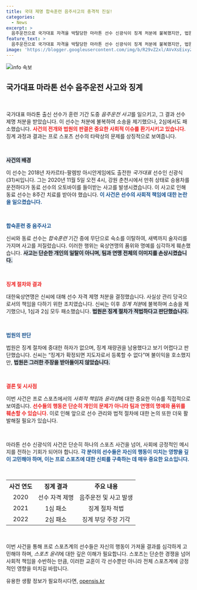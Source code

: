 ```yaml
---
title: 국대 제명 합숙훈련 음주사고의 충격적 진실!
categories:
  - News
excerpt: >
  음주운전으로 국가대표 자격을 박탈당한 마라톤 선수 신광식이 징계 처분에 불복했지만, 법원은 2심에서도 그의 주장을 일축했습니다. 훈련 소외와 음주 사고, 그 결과는? 클릭해 자세히 알아보세요!
feature_text: >
  음주운전으로 국가대표 자격을 박탈당한 마라톤 선수 신광식이 징계 처분에 불복했지만, 법원은 2심에서도 그의 주장을 일축했습니다. 훈련 소외와 음주 사고, 그 결과는? 클릭해 자세히 알아보세요!
image: 'https://blogger.googleusercontent.com/img/b/R29vZ2xl/AVvXsEixyZcFfHzMRdzZMjFBmAUKJYCLCGyLL1o632UiGVXcaFdKo_bkvkuCioo0uUKlGfBVcT3P84aROyZIXSBEx3Aw5nCQ3pTgDom1WDC4m8eifvWiAmWEEVb4x6G_l8C0QH225ldMjyaFvpxGEBGNO37VmDTDMHGhJPq73UglMfDca1-0aw/s1600/blogspot.png'
---
```


<p><img src="https://blogger.googleusercontent.com/img/b/R29vZ2xl/AVvXsEixyZcFfHzMRdzZMjFBmAUKJYCLCGyLL1o632UiGVXcaFdKo_bkvkuCioo0uUKlGfBVcT3P84aROyZIXSBEx3Aw5nCQ3pTgDom1WDC4m8eifvWiAmWEEVb4x6G_l8C0QH225ldMjyaFvpxGEBGNO37VmDTDMHGhJPq73UglMfDca1-0aw/s1600/blogspot.png" alt="info 속보" /></p>

<h2 data-ke-size="size26">국가대표 마라톤 선수 음주운전 사고와 징계</h2>

<p data-ke-size="size16">&nbsp;</p>

<p>국가대표 마라톤 출신 선수가 훈련 기간 도중 <em>음주운전 사고</em>를 일으키고, 그 결과 선수 제명 처분을 받았습니다. 이 선수는 처분에 불복하여 소송을 제기했으나, 2심에서도 패소했습니다. <b><span style="color: #ee2323;">사건의 전개와 법원의 판결은 중요한 사회적 이슈를 환기시키고 있습니다.</span></b> 징계 과정과 결과는 프로 스포츠 선수의 타락상의 문제를 상징적으로 보여줍니다.</p>

<p data-ke-size="size16">&nbsp;</p>

<p><b><span style="background-color: #21538527;">사건의 배경</span></b></p>

<p>이 선수는 2018년 자카르타-팔렘방 아시안게임에도 출전한 <em>국가대표</em> 선수인 신광식(31)씨입니다. 그는 2020년 11월 5일 오전 4시, 강원 춘천시에서 만취 상태로 승용차를 운전하다가 동료 선수의 오토바이를 들이받는 사고를 발생시켰습니다. 이 사고로 인해 동료 선수는 8주간 치료를 받아야 했습니다. <b><span style="color: #1a5490;">이 사건은 선수의 사회적 책임에 대한 논란을 일으켰습니다.</span></b> </p>

<p data-ke-size="size16">&nbsp;</p>

<p><b><span style="color: #1a5490;">합숙훈련 중 음주사고</span></b></p>

<p>신씨와 동료 선수는 <em>합숙훈련</em> 기간 중에 무단으로 숙소를 이탈하여, 새벽까지 술자리를 가지며 사고를 저질렀습니다. 이러한 행위는 육상연맹의 품위와 명예를 심각하게 훼손했습니다. <b><span style="background-color: #21538527;">사고는 단순한 개인의 일탈이 아니며, 팀과 연맹 전체의 이미지를 손상시켰습니다.</span></b> </p>

<p data-ke-size="size16">&nbsp;</p>

<p><b><span style="color: #ee2323;">징계 절차와 결과</span></b></p>

<p>대한육상연맹은 신씨에 대해 선수 자격 제명 처분을 결정했습니다. 사실상 관리 당국으로서의 책임을 다하기 위한 조치였습니다. 신씨는 이후 <em>징계 처분</em>에 불복하며 소송을 제기했으나, 1심과 2심 모두 패소했습니다. <b><span style="background-color: #21538527;">법원은 징계 절차가 적법하다고 판단했습니다.</span></b></p>

<p data-ke-size="size16">&nbsp;</p>

<p><b><span style="color: #1a5490;">법원의 판단</span></b></p>

<p>법원은 징계 절차에 중대한 하자가 없으며, 징계 재량권을 남용했다고 보기 어렵다고 판단했습니다. 신씨는 “징계가 확정되면 지도자로서 등록할 수 없다”며 불이익을 호소했지만, <b><span style="background-color: #21538527;">법원은 그러한 주장을 받아들이지 않았습니다.</span></b> </p>

<p data-ke-size="size16">&nbsp;</p>

<p><b><span style="color: #ee2323;">결론 및 시사점</span></b></p>

<p>이번 사건은 프로 스포츠에서의 <em>사회적 책임</em>과 <em>윤리성</em>에 대한 중요한 이슈를 직접적으로 보여줍니다. <b><span style="color: #ee2323;">선수들의 행동은 단순히 개인의 문제가 아니라 팀과 연맹의 명예와 품위를 훼손할 수 있습니다.</span></b> 이로 인해 앞으로 선수 관리와 법적 절차에 대한 논의 또한 더욱 활발해질 필요가 있습니다. </p>

<p data-ke-size="size16">&nbsp;</p>

<p>마라톤 선수 신광식의 사건은 단순히 하나의 스포츠 사건을 넘어, 사회에 긍정적인 메시지를 전하는 기회가 되어야 합니다. <b><span style="color: #1a5490;">각 분야의 선수들은 자신의 행동이 미치는 영향을 깊이 고민해야 하며, 이는 프로 스포츠에 대한 신뢰를 구축하는 데 매우 중요한 요소입니다.</span></b> </p>

<p data-ke-size="size16">&nbsp;</p>

<table style="width: 100%; border-collapse: collapse;">
  <tr>
    <th style="text-align: center; height: 30px;"><b>사건 연도</b></th>
    <th style="text-align: center; height: 30px;"><b>징계 결과</b></th>
    <th style="text-align: center; height: 30px;"><b>주요 내용</b></th>
  </tr>
  <tr>
    <td style="text-align: center; height: 30px;">2020</td>
    <td style="text-align: center; height: 30px;">선수 자격 제명</td>
    <td style="text-align: center; height: 30px;">음주운전 및 사고 발생</td>
  </tr>
  <tr>
    <td style="text-align: center; height: 30px;">2021</td>
    <td style="text-align: center; height: 30px;">1심 패소</td>
    <td style="text-align: center; height: 30px;">징계 절차 적법</td>
  </tr>
  <tr>
    <td style="text-align: center; height: 30px;">2022</td>
    <td style="text-align: center; height: 30px;">2심 패소</td>
    <td style="text-align: center; height: 30px;">징계 부당 주장 기각</td>
  </tr>
</table>

<p data-ke-size="size16">&nbsp;</p>

<p>이번 사건을 통해 프로 스포츠계의 선수들은 자신의 행동이 가져올 결과를 심각하게 고민해야 하며, <em>스포츠 윤리</em>에 대한 깊은 이해가 필요합니다. 스포츠는 단순한 경쟁을 넘어 사회적 책임을 수반하는 만큼, 이러한 교훈이 각 선수뿐만 아니라 전체 스포츠계에 긍정적인 영향을 미치길 바랍니다.</p>
유용한 생활 정보가 필요하시다면, <a href="https://opensis.kr" rel="dofollow">opensis.kr</a>


